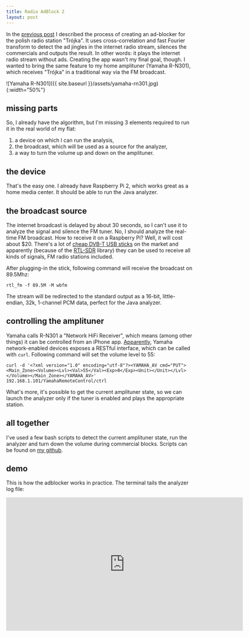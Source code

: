 ```yaml
---
title: Radio AdBlock 2
layout: post
---
```


In the [previous post](/2016/02/24/radio-adblock/) I described the process of creating an ad-blocker for the polish radio station "Trójka". It uses cross-correlation and fast Fourier transform to detect the ad jingles in the internet radio stream, silences the commercials and outputs the result. In other words: it plays the internet radio stream without ads. Creating the app wasn't my final goal, though. I wanted to bring the same feature to my home amplituner (Yamaha R-N301), which receives "Trójka" in a traditional way via the FM broadcast.

![Yamaha R-N301]({{ site.baseurl }}/assets/yamaha-rn301.jpg){:width="50%"}

## missing parts

So, I already have the algorithm, but I'm missing 3 elements required to run it in the real world of my flat:

1. a device on which I can run the analysis,
2. the broadcast, which will be used as a source for the analyzer,
3. a way to turn the volume up and down on the amplituner.

## the device

That's the easy one. I already have Raspberry Pi 2, which works great as a home media center. It should be able to run the Java analyzer.

## the broadcast source

The internet broadcast is delayed by about 30 seconds, so I can't use it to analyze the signal and silence the FM tuner. No, I should analyze the real-time FM broadcast. How to receive it on a Raspberry Pi? Well, it will cost about $20. There's a lot of [cheap DVB-T USB sticks](http://www.amazon.co.uk/s/ref=nb_sb_noss/277-5562518-0958039?url=search-alias%3Daps&field-keywords=dvb-t+usb) on the market and apparently (because of the [RTL-SDR](http://www.rtl-sdr.com/) library) they can be used to receive all kinds of signals, FM radio stations included.

After plugging-in the stick, following command will receive the broadcast on 89.5Mhz:

    rtl_fm -f 89.5M -M wbfm

The stream will be redirected to the standard output as a 16-bit, little-endian, 32k, 1-channel PCM data, perfect for the Java analyzer.

## controlling the amplituner

Yamaha calls R-N301 a "Network HiFi Receiver", which means (among other things) it can be controlled from an iPhone app. [Apparently](https://github.com/wuub/rxv), Yamaha network-enabled devices exposes a RESTful interface, which can be called with `curl`. Following command will set the volume level to 55:

    curl -d '<?xml version="1.0" encoding="utf-8"?><YAMAHA_AV cmd="PUT"><Main_Zone><Volume><Lvl><Val>55</Val><Exp>0</Exp><Unit></Unit></Lvl></Volume></Main_Zone></YAMAHA_AV>' 192.168.1.101/YamahaRemoteControl/ctrl

What's more, it's possible to get the current amplituner state, so we can launch the analyzer only if the tuner is enabled and plays the appropriate station.

## all together

I've used a few bash scripts to detect the current amplituner state, run the analyzer and turn down the volume during commercial blocks. Scripts can be found on [my github](https://github.com/trekawek/radioblock/tree/master/scripts).

## demo

This is how the adblocker works in practice. The terminal tails the analyzer log file:

<iframe width="640" height="360" src="https://www.youtube.com/embed/hmdEd4WlKE8?rel=0" frameborder="0" allowfullscreen></iframe>
